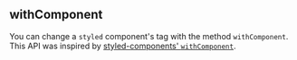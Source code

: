 ## withComponent

You can change a `styled` component's tag with the method `withComponent`. This API was inspired by [styled-components' `withComponent`](https://www.styled-components.com/docs/api#withcomponent).
